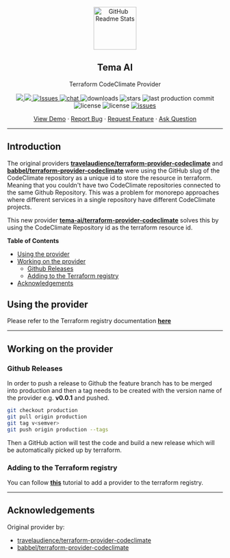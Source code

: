 <p align="center">
 <img width="100px" src="https://avatars.githubusercontent.com/u/96249131?s=400&u=b2257d99b282c443f80bbd4a8e9d015099c466ea&v=4" align="center" alt="GitHub Readme Stats" />
 <h2 align="center">Tema AI</h2>
 <p align="center">Terraform CodeClimate Provider</p>
</p>

<p align="center">

  <a href="#">
    <img src="https://img.shields.io/github/v/release/tema-ai/terraform-provider-codeclimate?label=last%20release&logo=github" />
  </a>
  <a href="https://www.terraform.io">
    <img src="https://img.shields.io/badge/terraform-1.1.6-%23623CE4" />
  </a>
  <a href="#">
    <img alt="Issues" src="https://github.com/tema-ai/terraform-provider-codeclimate/actions/workflows/test_and_release.yml/badge.svg" />
  </a>
  <a href="https://gitter.im/hashicorp-terraform/Lobby">
    <img alt="chat" src="https://badges.gitter.im/hashicorp-terraform/Lobby.png"/>
  </a>
  <a>
    <img alt="downloads" src="https://img.shields.io/github/downloads/tema-ai/terraform-provider-codeclimate/total?label=Total%20Downloads%20&logo=github&style=flat"/>
  </a>
  <a>
    <img alt="stars" src="https://img.shields.io/github/stars/tema-ai/terraform-provider-codeclimate?label=stars&logo=github"/>
  </a>
  <a>
    <img alt="last production commit" src="https://img.shields.io/github/last-commit/tema-ai/terraform-provider-codeclimate/production?logo=github"/>
  </a>
  <a>
    <img alt="license" src="https://img.shields.io/github/license/tema-ai/terraform-provider-codeclimate?logo=github"/>
  </a>
  <a>
    <img alt="license" src="https://img.shields.io/github/go-mod/go-version/tema-ai/terraform-provider-codeclimate/production?label=Go&logo=go"/>
  </a>
  <a href="https://github.com/tema-ai/terraform-provider-codeclimate/issues">
    <img alt="issues" src="https://img.shields.io/github/issues-raw/tema-ai/terraform-provider-codeclimate?logo=github"/>
  </a>
</p>

<p align="center">
  <a href="#demo">View Demo</a>
  ·
  <a href="https://github.com/tema-ai/terraform-provider-codeclimate/issues/new/choose">Report Bug</a>
  ·
  <a href="https://github.com/tema-ai/terraform-provider-codeclimate/issues/new/choose">Request Feature</a>
  ·
  <a href="https://github.com/tema-ai/terraform-provider-codeclimate/discussions">Ask Question</a>
</p>

-----------------------

## Introduction

The original providers **[travelaudience/terraform-provider-codeclimate](https://github.com/travelaudience/terraform-provider-codeclimate)** and **[babbel/terraform-provider-codeclimate](https://github.com/babbel/terraform-provider-codeclimate)** were using the GitHub slug of the CodeClimate repository as a unique id to store the resource in terraform. Meaning that you couldn't have two CodeClimate repositories connected to the same Github Repository. This was a problem for monorepo approaches where different services in a single repository have different CodeClimate projects.


This new provider **[tema-ai/terraform-provider-codeclimate]()** solves this by using the CodeClimate Repository id as the terraform resource id.

<!-- START doctoc generated TOC please keep comment here to allow auto update -->
<!-- DON'T EDIT THIS SECTION, INSTEAD RE-RUN doctoc TO UPDATE -->
**Table of Contents**

- [Using the provider](#using-the-provider)
- [Working on the provider](#working-on-the-provider)
  - [Github Releases](#github-releases)
  - [Adding to the Terraform registry](#adding-to-the-terraform-registry)
- [Acknowledgements](#acknowledgements)

<!-- END doctoc generated TOC please keep comment here to allow auto update -->

## Using the provider

Please refer to the Terraform registry documentation **[here](https://registry.terraform.io/providers/tema-ai/codeclimate/latest/docs)**

-----------
## Working on the provider
### Github Releases

In order to push a release to Github the feature branch has to be merged into production and then a tag needs to be created with the version name of the provider e.g. **v0.0.1** and pushed.

```sh
git checkout production
git pull origin production
git tag v<semver>
git push origin production --tags
```

Then a GitHub action will test the code and build a new release which will be automatically picked up by terraform.

### Adding to the Terraform registry
You can follow **[this](https://learn.hashicorp.com/tutorials/terraform/provider-release-publish?in=terraform/providers#gpg_private_key)** tutorial to add a provider to the terraform registry.

----------------------

## Acknowledgements
Original provider by:
  - [travelaudience/terraform-provider-codeclimate](https://github.com/travelaudience/terraform-provider-codeclimate)
  - [babbel/terraform-provider-codeclimate](https://github.com/babbel/terraform-provider-codeclimate)
